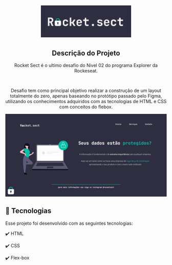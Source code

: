<h1 align="center">
  <img src="images/RocketSectLogo.png" height="100px" alt="Rocket.sect - Logo"/>
</h1>

<h2 align="center" >Descrição do Projeto</h2>
<p align="center">
  Rocket Sect é o ultimo desafio do Nivel 02 do programa Explorer da Rockeseat.
</p>
</br>

<div align="center">
   <p>
     Desafio tem como principal objetivo realizar a construção de um layout totalmente do zero,
     apenas baseando no protótipo passado pelo Figma, 
     utilizando os conhecimentos adquiridos com as tecnologias de HTML e CSS com conceitos do flebox.
  </p>
</div>
   
  <img src="images/rocketsect.png" alt="logo"/>
  
  
## :rocket: Tecnologias

Esse projeto foi desenvolvido com as seguintes tecnologias:

✔️ HTML

✔️ CSS

✔️ Flex-box
